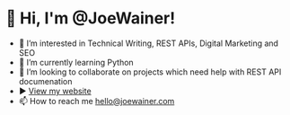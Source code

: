 # 👋 Hi, I'm @JoeWainer! 

- 👀 I’m interested in Technical Writing, REST APIs, Digital Marketing and SEO
- 🌱 I’m currently learning Python 
- 💞️ I’m looking to collaborate on projects which need help with REST API documenation
- ▶️ [View my website](https://joewainer.com)
- 📫 How to reach me hello@joewainer.com


